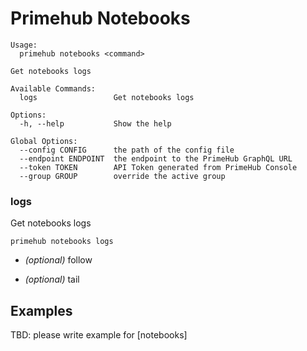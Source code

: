 
# Primehub Notebooks

```
Usage: 
  primehub notebooks <command>

Get notebooks logs

Available Commands:
  logs                 Get notebooks logs

Options:
  -h, --help           Show the help

Global Options:
  --config CONFIG      the path of the config file
  --endpoint ENDPOINT  the endpoint to the PrimeHub GraphQL URL
  --token TOKEN        API Token generated from PrimeHub Console
  --group GROUP        override the active group

```


### logs

Get notebooks logs


```
primehub notebooks logs
```
 

* *(optional)* follow

* *(optional)* tail



 

## Examples

TBD: please write example for [notebooks]